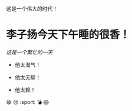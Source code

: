 
这是一个伟大的时代！


# 李子扬今天下午睡的很香！

*这是一个繁忙的一天*

>
- 他太淘气！

>
- 他太无聊！

>>
- 他太赖！

:smile:
:cry:
:sport:
💣
😱
